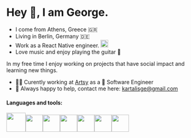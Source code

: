 # Hey 👋, I am George.

- I come from Athens, Greece 🇬🇷
- Living in Berlin, Germany 🇩🇪
- Work as a React Native engineer. <img src="https://img.icons8.com/ios-filled/50/000000/react-native.png" height="20" width="20"/>
- Love music and enjoy playing the guitar 🎸

In my free time I enjoy working on projects that have social impact and learning new things.

- 👨‍💻 Curently working at [Artsy](https://www.github.com/artsy) as a 💙 Software Engineer
- 💬 Always happy to help, contact me here: kartalisge@gmail.com 

#### Languages and tools:

<img src="https://img.icons8.com/clouds/100/000000/react.png" height="50" width="50"/><img src="https://img.icons8.com/color/48/000000/javascript.png" height="45" width="45"/><img src="https://img.icons8.com/color/48/000000/react-native.png" height="45" width="45"/><img src="https://img.icons8.com/color/48/000000/graphql.png" height="45" width="45"/><img src="https://img.icons8.com/color/48/000000/redux.png" height="45" width="45"/><img src="https://img.icons8.com/color/48/000000/apollo.png" height="45" width="45" /><img src="https://img.icons8.com/color/48/000000/firebase.png" height="45" width="45" />
